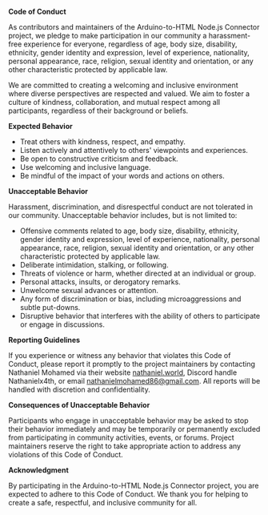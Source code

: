 **Code of Conduct**

As contributors and maintainers of the Arduino-to-HTML Node.js Connector project, we pledge to make participation in our community a harassment-free experience for everyone, regardless of age, body size, disability, ethnicity, gender identity and expression, level of experience, nationality, personal appearance, race, religion, sexual identity and orientation, or any other characteristic protected by applicable law.

We are committed to creating a welcoming and inclusive environment where diverse perspectives are respected and valued. We aim to foster a culture of kindness, collaboration, and mutual respect among all participants, regardless of their background or beliefs.

**Expected Behavior**

- Treat others with kindness, respect, and empathy.
- Listen actively and attentively to others' viewpoints and experiences.
- Be open to constructive criticism and feedback.
- Use welcoming and inclusive language.
- Be mindful of the impact of your words and actions on others.

**Unacceptable Behavior**

Harassment, discrimination, and disrespectful conduct are not tolerated in our community. Unacceptable behavior includes, but is not limited to:

- Offensive comments related to age, body size, disability, ethnicity, gender identity and expression, level of experience, nationality, personal appearance, race, religion, sexual identity and orientation, or any other characteristic protected by applicable law.
- Deliberate intimidation, stalking, or following.
- Threats of violence or harm, whether directed at an individual or group.
- Personal attacks, insults, or derogatory remarks.
- Unwelcome sexual advances or attention.
- Any form of discrimination or bias, including microaggressions and subtle put-downs.
- Disruptive behavior that interferes with the ability of others to participate or engage in discussions.

**Reporting Guidelines**

If you experience or witness any behavior that violates this Code of Conduct, please report it promptly to the project maintainers by contacting Nathaniel Mohamed via their website [nathaniel.world](https://nathaniel.world), Discord handle Nathanielx4th, or email nathanielmohamed86@gmail.com. All reports will be handled with discretion and confidentiality.

**Consequences of Unacceptable Behavior**

Participants who engage in unacceptable behavior may be asked to stop their behavior immediately and may be temporarily or permanently excluded from participating in community activities, events, or forums. Project maintainers reserve the right to take appropriate action to address any violations of this Code of Conduct.

**Acknowledgment**

By participating in the Arduino-to-HTML Node.js Connector project, you are expected to adhere to this Code of Conduct. We thank you for helping to create a safe, respectful, and inclusive community for all.